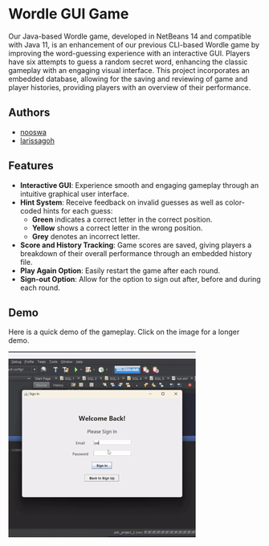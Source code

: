 # Wordle GUI Game

Our Java-based Wordle game, developed in NetBeans 14 and compatible with Java 11, is an enhancement of our previous CLI-based Wordle game by improving the word-guessing experience with an interactive GUI. Players have six attempts to guess a random secret word, enhancing the classic gameplay with an engaging visual interface. This project incorporates an embedded database, allowing for the saving and reviewing of game and player histories, providing players with an overview of their performance. 

## Authors
- [nooswa](https://github.com/nooswa)
- [larissagoh](https://github.com/larissagoh)

## Features
- **Interactive GUI**: Experience smooth and engaging gameplay through an intuitive graphical user interface.
- **Hint System**: Receive feedback on invalid guesses as well as color-coded hints for each guess:
  - **Green** indicates a correct letter in the correct position.
  - **Yellow** shows a correct letter in the wrong position.
  - **Grey** denotes an incorrect letter.
- **Score and History Tracking**: Game scores are saved, giving players a breakdown of their overall performance through an embedded history file.
- **Play Again Option**: Easily restart the game after each round.
- **Sign-out Option**: Allow for the option to sign out after, before and during each round.


## Demo
Here is a quick demo of the gameplay. Click on the image for a longer demo.

[![Wordle Game Demo](./assets/DemoForReadMe.gif)](https://vimeo.com/1025327007?share=copy)  

